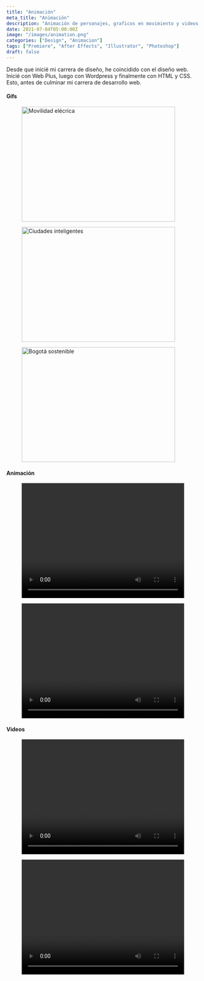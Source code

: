 ```yaml
---
title: "Animación"
meta_title: "Animación"
description: "Animación de personajes, graficos en movimiento y videos."
date: 2021-07-04T05:00:00Z
image: "/images/animation.png"
categories: ["Design", "Animacion"]
tags: ["Premiere", "After Effects", "Illustrator", "Photoshop"]
draft: false
---
```


Desde que inicié mi carrera de diseño, he coincidido con el diseño web. Inicié con Web Plus, luego con Wordpress y finalmente con HTML y CSS. Esto, antes de culminar mi carrera de desarrollo web.

#### Gifs


<div style={{ display: 'flex', marginBottom: '20px' }}>
  <div style={{ flex: 1, marginRight: '20px' }}>
    <figure>
      <img
        src="/images/mov.gif"
        alt="Movilidad elécrica"
        width="400"
        height="300"
        style={{ width: '100%', marginTop: '20px' }}
      />
    </figure>
  </div>

  <div style={{ flex: 1, marginRight: '20px' }}>
    <figure>
      <img
        src="/images/Smart-cities.gif"
        alt="Ciudades inteligentes"
        width="400"
        height="300"
        style={{ width: '100%', marginTop: '20px' }}
      />
    </figure>
  </div>

  <div style={{ flex: 1, marginRight: '20px' }}>
    <figure>
      <img
        src="/images/sostenible.gif"
        alt="Bogotá sostenible"
        width="400"
        height="300"
        style={{ width: '100%', marginTop: '20px' }}
      />
    </figure>
  </div>
</div>


#### Animación

<div style={{ display: 'flex', marginBottom: '20px' }}>
   <div style={{ display: 'flex', marginBottom: '20px' }}>
  <div style={{ flex: 1, marginRight: '20px' }}>
    <figure>
      <video
        controls
        width="100%"
        height="300"
        style={{ width: '100%', marginTop: '20px' }}
      >
        <source src="/videos/entre_los_ojos.mp4" type="video/mp4" />
      </video>
    </figure>
  </div>
</div>

   <div style={{ display: 'flex', marginBottom: '20px' }}>
  <div style={{ flex: 1, marginRight: '20px' }}>
    <figure>
      <video
        controls
        width="100%"
        height="300"
        style={{ width: '100%', marginTop: '20px' }}
      >
        <source src="/videos/arte_1.mp4" type="video/mp4" />
      </video>
    </figure>
  </div>

</div>
</div>

#### Videos

<div style={{ display: 'flex', marginBottom: '20px' }}>
   <div style={{ display: 'flex', marginBottom: '20px' }}>
  <div style={{ flex: 1, marginRight: '20px' }}>
    <figure>
      <video
        controls
        width="100%"
        height="300"
        style={{ width: '100%', marginTop: '20px' }}
      >
        <source src="/videos/deezer.mp4" type="video/mp4" />
      </video>
    </figure>
  </div>
</div>

   <div style={{ display: 'flex', marginBottom: '20px' }}>
  <div style={{ flex: 1, marginRight: '20px' }}>
    <figure>
      <video
        controls
        width="100%"
        height="300"
        style={{ width: '100%', marginTop: '20px' }}
      >
        <source src="/videos/Video-SOAT.mp4" type="video/mp4" />
      </video>
    </figure>
  </div>
</div>
</div>
